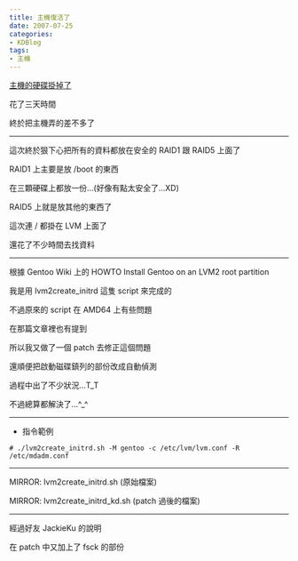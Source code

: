 ```yaml
---
title: 主機復活了
date: 2007-07-25
categories:
- KDBlog
tags:
- 主機
---
```

[主機的硬碟掛掉了](../07-22-主機的硬碟掛掉了)

花了三天時間

終於把主機弄的差不多了

---

這次終於狠下心把所有的資料都放在安全的 RAID1 跟 RAID5 上面了 

RAID1 上主要是放 /boot 的東西

在三顆硬碟上都放一份...(好像有點太安全了...XD)

RAID5 上就是放其他的東西了

這次連 / 都掛在 LVM 上面了

還花了不少時間去找資料

---

根據 Gentoo Wiki 上的 HOWTO Install Gentoo on an LVM2 root partition

我是用 lvm2create_initrd 這隻 script 來完成的

不過原來的 script 在 AMD64 上有些問題

在那篇文章裡也有提到

所以我又做了一個 patch 去修正這個問題

還順便把啟動磁碟鎮列的部份改成自動偵測

過程中出了不少狀況...T_T

不過總算都解決了...^_^

---

* 指令範例

```
# ./lvm2create_initrd.sh -M gentoo -c /etc/lvm/lvm.conf -R /etc/mdadm.conf
```

---

MIRROR: lvm2create_initrd.sh (原始檔案)

MIRROR: lvm2create_initrd_kd.sh (patch 過後的檔案)

---

經過好友 JackieKu 的說明

在 patch 中又加上了 fsck 的部份

